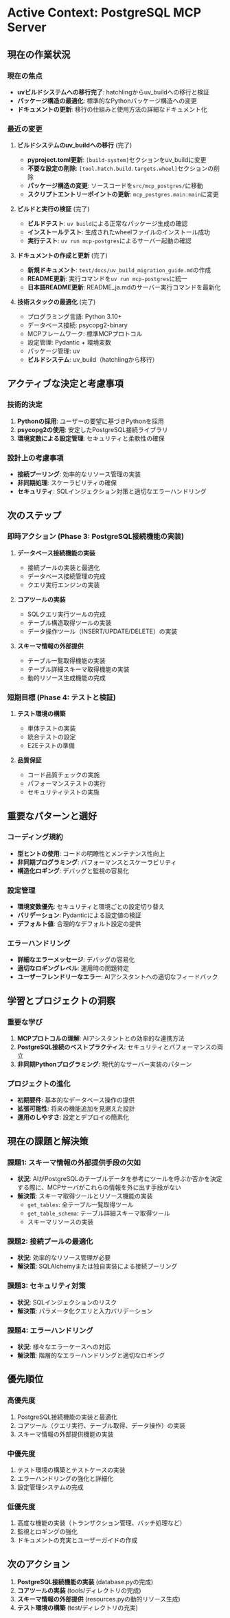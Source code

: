 # Active Context: PostgreSQL MCP Server

## 現在の作業状況

### 現在の焦点
- **uvビルドシステムへの移行完了**: hatchlingからuv_buildへの移行と検証
- **パッケージ構造の最適化**: 標準的なPythonパッケージ構造への変更
- **ドキュメントの更新**: 移行の仕組みと使用方法の詳細なドキュメント化

### 最近の変更
1. **ビルドシステムのuv_buildへの移行** (完了)
   - **pyproject.toml更新**: `[build-system]`セクションをuv_buildに変更
   - **不要な設定の削除**: `[tool.hatch.build.targets.wheel]`セクションの削除
   - **パッケージ構造の変更**: ソースコードを`src/mcp_postgres/`に移動
   - **スクリプトエントリーポイントの更新**: `mcp_postgres.main:main`に変更

2. **ビルドと実行の検証** (完了)
   - **ビルドテスト**: `uv build`による正常なパッケージ生成の確認
   - **インストールテスト**: 生成されたwheelファイルのインストール成功
   - **実行テスト**: `uv run mcp-postgres`によるサーバー起動の確認

3. **ドキュメントの作成と更新** (完了)
   - **新規ドキュメント**: `test/docs/uv_build_migration_guide.md`の作成
   - **README更新**: 実行コマンドを`uv run mcp-postgres`に統一
   - **日本語README更新**: README_ja.mdのサーバー実行コマンドを最新化

4. **技術スタックの最適化** (完了)
   - プログラミング言語: Python 3.10+
   - データベース接続: psycopg2-binary
   - MCPフレームワーク: 標準MCPプロトコル
   - 設定管理: Pydantic + 環境変数
   - パッケージ管理: uv
   - **ビルドシステム**: uv_build（hatchlingから移行）

## アクティブな決定と考慮事項

### 技術的決定
1. **Pythonの採用**: ユーザーの要望に基づきPythonを採用
2. **psycopg2の使用**: 安定したPostgreSQL接続ライブラリ
3. **環境変数による設定管理**: セキュリティと柔軟性の確保

### 設計上の考慮事項
- **接続プーリング**: 効率的なリソース管理の実装
- **非同期処理**: スケーラビリティの確保
- **セキュリティ**: SQLインジェクション対策と適切なエラーハンドリング

## 次のステップ

### 即時アクション (Phase 3: PostgreSQL接続機能の実装)
1. **データベース接続機能の実装**
   - 接続プールの実装と最適化
   - データベース接続管理の完成
   - クエリ実行エンジンの実装

2. **コアツールの実装**
   - SQLクエリ実行ツールの完成
   - テーブル構造取得ツールの実装
   - データ操作ツール（INSERT/UPDATE/DELETE）の実装

3. **スキーマ情報の外部提供**
   - テーブル一覧取得機能の実装
   - テーブル詳細スキーマ取得機能の実装
   - 動的リソース生成機能の完成

### 短期目標 (Phase 4: テストと検証)
1. **テスト環境の構築**
   - 単体テストの実装
   - 統合テストの設定
   - E2Eテストの準備

2. **品質保証**
   - コード品質チェックの実施
   - パフォーマンステストの実行
   - セキュリティテストの実施

## 重要なパターンと選好

### コーディング規約
- **型ヒントの使用**: コードの明瞭性とメンテナンス性向上
- **非同期プログラミング**: パフォーマンスとスケーラビリティ
- **構造化ロギング**: デバッグと監視の容易化

### 設定管理
- **環境変数優先**: セキュリティと環境ごとの設定切り替え
- **バリデーション**: Pydanticによる設定値の検証
- **デフォルト値**: 合理的なデフォルト設定の提供

### エラーハンドリング
- **詳細なエラーメッセージ**: デバッグの容易化
- **適切なロギングレベル**: 運用時の問題特定
- **ユーザーフレンドリーなエラー**: AIアシスタントへの適切なフィードバック

## 学習とプロジェクトの洞察

### 重要な学び
1. **MCPプロトコルの理解**: AIアシスタントとの効率的な連携方法
2. **PostgreSQL接続のベストプラクティス**: セキュリティとパフォーマンスの両立
3. **非同期Pythonプログラミング**: 現代的なサーバー実装のパターン

### プロジェクトの進化
- **初期要件**: 基本的なデータベース操作の提供
- **拡張可能性**: 将来の機能追加を見据えた設計
- **運用のしやすさ**: 設定とデプロイの簡素化

## 現在の課題と解決策

### 課題1: スキーマ情報の外部提供手段の欠如
- **状況**: AIがPostgreSQLのテーブルデータを参考にツールを呼ぶか否かを決定する際に、MCPサーバがこれらの情報を外に出す手段がない
- **解決策**: スキーマ取得ツールとリソース機能の実装
  - `get_tables`: 全テーブル一覧取得ツール
  - `get_table_schema`: テーブル詳細スキーマ取得ツール
  - スキーマリソースの実装

### 課題2: 接続プールの最適化
- **状況**: 効率的なリソース管理が必要
- **解決策**: SQLAlchemyまたは独自実装による接続プーリング

### 課題3: セキュリティ対策
- **状況**: SQLインジェクションのリスク
- **解決策**: パラメータ化クエリと入力バリデーション

### 課題4: エラーハンドリング
- **状況**: 様々なエラーケースへの対応
- **解決策**: 階層的なエラーハンドリングと適切なロギング

## 優先順位

### 高優先度
1. PostgreSQL接続機能の実装と最適化
2. コアツール（クエリ実行、テーブル取得、データ操作）の実装
3. スキーマ情報の外部提供機能の実装

### 中優先度
1. テスト環境の構築とテストケースの実装
2. エラーハンドリングの強化と詳細化
3. 設定管理システムの完成

### 低優先度
1. 高度な機能の実装（トランザクション管理、バッチ処理など）
2. 監視とロギングの強化
3. ドキュメントの充実とユーザーガイドの作成

## 次のアクション
1. **PostgreSQL接続機能の実装** (database.pyの完成)
2. **コアツールの実装** (tools/ディレクトリの完成)
3. **スキーマ情報の外部提供** (resources.pyの動的リソース生成)
4. **テスト環境の構築** (test/ディレクトリの充実)
